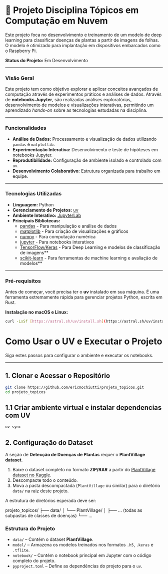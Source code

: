 # 🎯 Projeto Disciplina Tópicos em Computação em Nuvem


Este projeto foca no desenvolvimento e treinamento de um modelo de deep learning para classificar doenças de plantas a partir de imagens de folhas. O modelo é otimizado para implantação em dispositivos embarcados como o Raspberry Pi.

**Status do Projeto:** Em Desenvolvimento

---

### Visão Geral

Este projeto tem como objetivo explorar e aplicar conceitos avançados de computação através de experimentos práticos e análises de dados. Através de **notebooks Jupyter**, são realizadas análises exploratórias, desenvolvimento de modelos e visualizações interativas, permitindo um aprendizado *hands-on* sobre as tecnologias estudadas na disciplina.

---

### Funcionalidades

- **Análise de Dados:** Processamento e visualização de dados utilizando `pandas` e `matplotlib`.
- **Experimentação Interativa:** Desenvolvimento e teste de hipóteses em notebooks Jupyter.
- **Reprodutibilidade:** Configuração de ambiente isolado e controlado com `uv`.
- **Desenvolvimento Colaborativo:** Estrutura organizada para trabalho em equipe.

---

### Tecnologias Utilizadas

- **Linguagem:** Python
- **Gerenciamento de Projetos:** [uv](https://astral.sh/uv)
- **Ambiente Interativo:** [JupyterLab](https://jupyterlab.readthedocs.io/en/stable/)
- **Principais Bibliotecas:**
    - [pandas](https://pandas.pydata.org/) - Para manipulação e análise de dados
    - [matplotlib](https://matplotlib.org/) - Para criação de visualizações e gráficos
    - [numpy](https://numpy.org/) - Para computação numérica
    - [jupyter](https://jupyter.org/) - Para notebooks interativos
    - [TensorFlow/Keras](https://www.tensorflow.org/) - Para Deep Learning e modelos de classificação de imagens**
    - [scikit-learn](https://scikit-learn.org/stable/) - Para ferramentas de machine learning e avaliação de modelos**

---

### Pré-requisitos

Antes de começar, você precisa ter o **uv** instalado em sua máquina. É uma ferramenta extremamente rápida para gerenciar projetos Python, escrita em Rust.

**Instalação no macOS e Linux:**
```bash
curl -LsSf [https://astral.sh/uv/install.sh](https://astral.sh/uv/install.sh) | sh
```

# Como Usar o UV e Executar o Projeto

Siga estes passos para configurar o ambiente e executar os notebooks.

---

## 1. Clonar e Acessar o Repositório

```bash
git clone https://github.com/ericmochiutti/projeto_topicos.git
cd projeto_topicos
```

## 1.1 Criar ambiente virtual e instalar dependencias com UV

```bash
uv sync
```

## 2. Configuração do Dataset

A seção de **Detecção de Doenças de Plantas** requer o **PlantVillage dataset**.

1. Baixe o dataset completo no formato **ZIP/RAR** a partir do [PlantVillage dataset no Kaggle](https://www.kaggle.com/).
2. Descompacte todo o conteúdo.
3. Mova a pasta descompactada (`PlantVillage` ou similar) para o diretório `data/` na raiz deste projeto.

A estrutura de diretórios esperada deve ser:

projeto_topicos/
├── data/
│ └── PlantVillage/
│ ├── ... (todas as subpastas de classes de doenças)
└── ...

### Estrutura do Projeto

- `data/` – Contém o dataset **PlantVillage**.  
- `model/` – Armazena os modelos treinados nos formatos `.h5`, `.keras` e `.tflite`.  
- `notebook/` – Contém o notebook principal em Jupyter com o código completo do projeto.  
- `pyproject.toml` – Define as dependências do projeto para o `uv`.